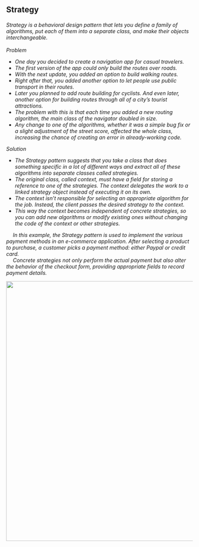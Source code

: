## Strategy

<h6>
  Strategy is a behavioral design pattern that lets you define a family of algorithms, put each of them into a separate class, and make their objects interchangeable. <br/>
  <br/> Problem
  <ul>
    <li>One day you decided to create a navigation app for casual travelers.</li>
    <li>The first version of the app could only build the routes over roads.</li>
    <li>With the next update, you added an option to build walking routes.</li>
    <li>Right after that, you added another option to let people use public transport in their routes.</li>
    <li>Later you planned to add route building for cyclists. And even later, another option for building routes through all of a city’s tourist attractions.</li>
    <li>The problem with this is that each time you added a new routing algorithm, the main class of the navigator doubled in size.</li>
    <li>Any change to one of the algorithms, whether it was a simple bug fix or a slight adjustment of the street score, affected the whole class, increasing the chance of creating an error in already-working code.</li>
  </ul>

  Solution
  <ul>
    <li>The Strategy pattern suggests that you take a class that does something specific in a lot of different ways and extract all of these algorithms into separate classes called strategies.</li>
    <li>The original class, called context, must have a field for storing a reference to one of the strategies. The context delegates the work to a linked strategy object instead of executing it on its own.</li>
    <li>The context isn’t responsible for selecting an appropriate algorithm for the job. Instead, the client passes the desired strategy to the context.</li>
    <li>This way the context becomes independent of concrete strategies, so you can add new algorithms or modify existing ones without changing the code of the context or other strategies.</li>
  </ul>

  &emsp; In this example, the Strategy pattern is used to implement the various payment methods in an e-commerce application. After selecting a product to purchase, a customer picks a payment method: either Paypal or credit card. <br/>
  &emsp; Concrete strategies not only perform the actual payment but also alter the behavior of the checkout form, providing appropriate fields to record payment details.

  <img src="https://github.com/user-attachments/assets/c8b2eac8-7853-45b5-9b1d-89d260e969db" width="700">
</h6>
